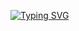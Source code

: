 [![Typing SVG](https://readme-typing-svg.demolab.com?font=Source+Code+Pro&size=32&pause=5&color=595E35&random=false&width=436&lines=Alexandr+Pyatunin+;Java-developer)](https://git.io/typing-svg)
